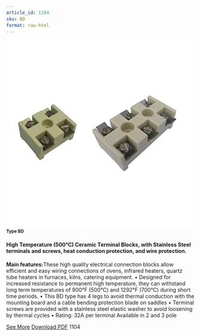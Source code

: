 ```yaml
---
article_id: 1104
sku: BD
format: raw-html
---
```

 <img src="../new-images/BD.jpg" class="card-imgs mb-2">
 <small class="text-grey mb-2"><b>Type BD</b> </small>
 <h4>High Temperature (500&#xB0;C) Ceramic Terminal Blocks, with Stainless Steel terminals and screws, heat conduction protection, and wire protection.</h4>
 <p><b>Main features:</b>These high quality electrical connection blocks allow efficient and easy wiring connections of ovens, infrared heaters, quartz tube heaters in furnaces, kilns, catering equipment.
 &#x2022; Designed for increased resistance to permanent high temperature, they can withstand long term temperatures of 900&#xB0;F (500&#xB0;C) and 1292&#xB0;F (700&#xB0;C) during short time periods.
 &#x2022; This BD type has 4 legs to avoid thermal conduction with the mounting board and a cable bending protection blade on saddles
 &#x2022; Terminal screws are provided with a stainless steel elastic washer to avoid loosening by thermal cycles
 &#x2022; Rating: 32A per terminal
 Available in 2 and 3 pole</p>
 <div class="btns">
 <a href="../en/ceramic_terminal_blocks-type-bd.html" class="btn-red">See More</a>
 <a href="../en/pdf/10-4-3 pole connection block for oil convection heater-3 way cylindrical ceramic block.pdf " target="_blank" class="btn-red">Download PDF</a>
 <!-- <a href="http://www.ultimheat.com/cat10.html" target="_blank" class="access-link"> Access full catalogue <i class="fa fa-external-link" aria-hidden="true"></i> </a> -->
 <span class="number-btn">1104</span>
 </div>
 